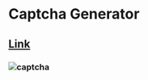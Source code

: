 # Captcha Generator
## [Link](https://elaborate-longma-ab105e.netlify.app/)

### ![captcha](https://user-images.githubusercontent.com/98126723/236617558-022c1583-1a4f-42c8-9f96-602d41cf2900.png)
